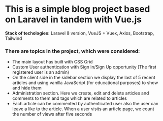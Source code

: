 # This is a simple blog project based on Laravel in tandem with Vue.js

**Stack of techologies:** Laravel 8 version, VueJS + Vuex, Axios, Bootstrap, Tailwind

### There are topics in the project, which were considered: 
- The main layout has built with CSS Grid
- Custom User authentication with Sign In/Sign Up opportunity
(The first registered user is an admin)
- On the client side in the sidebar section we display the last of 5 recent articles and using vanilla JavaScript (for educational purposes) to show and hide them
- Administration section. Here we create, edit and delete articles and comments to them and tags which are related to articles
- Each article can be commented by authenticated user also the user can leave a like to the article. When a user visits an article page, we count the number of views after five seconds